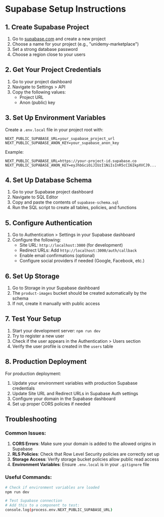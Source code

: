 # Supabase Setup Instructions

## 1. Create Supabase Project

1. Go to [supabase.com](https://supabase.com) and create a new project
2. Choose a name for your project (e.g., "unidemy-marketplace")
3. Set a strong database password
4. Choose a region close to your users

## 2. Get Your Project Credentials

1. Go to your project dashboard
2. Navigate to Settings > API
3. Copy the following values:
   - Project URL
   - Anon (public) key

## 3. Set Up Environment Variables

Create a `.env.local` file in your project root with:

```env
NEXT_PUBLIC_SUPABASE_URL=your_supabase_project_url
NEXT_PUBLIC_SUPABASE_ANON_KEY=your_supabase_anon_key
```

Example:
```env
NEXT_PUBLIC_SUPABASE_URL=https://your-project-id.supabase.co
NEXT_PUBLIC_SUPABASE_ANON_KEY=eyJhbGciOiJIUzI1NiIsInR5cCI6IkpXVCJ9...
```

## 4. Set Up Database Schema

1. Go to your Supabase project dashboard
2. Navigate to SQL Editor
3. Copy and paste the contents of `supabase-schema.sql`
4. Run the SQL script to create all tables, policies, and functions

## 5. Configure Authentication

1. Go to Authentication > Settings in your Supabase dashboard
2. Configure the following:
   - Site URL: `http://localhost:3000` (for development)
   - Redirect URLs: Add `http://localhost:3000/auth/callback`
   - Enable email confirmations (optional)
   - Configure social providers if needed (Google, Facebook, etc.)

## 6. Set Up Storage

1. Go to Storage in your Supabase dashboard
2. The `product-images` bucket should be created automatically by the schema
3. If not, create it manually with public access

## 7. Test Your Setup

1. Start your development server: `npm run dev`
2. Try to register a new user
3. Check if the user appears in the Authentication > Users section
4. Verify the user profile is created in the `users` table

## 8. Production Deployment

For production deployment:

1. Update your environment variables with production Supabase credentials
2. Update Site URL and Redirect URLs in Supabase Auth settings
3. Configure your domain in the Supabase dashboard
4. Set up proper CORS policies if needed

## Troubleshooting

### Common Issues:

1. **CORS Errors**: Make sure your domain is added to the allowed origins in Supabase
2. **RLS Policies**: Check that Row Level Security policies are correctly set up
3. **Storage Access**: Verify storage bucket policies allow public read access
4. **Environment Variables**: Ensure `.env.local` is in your `.gitignore` file

### Useful Commands:

```bash
# Check if environment variables are loaded
npm run dev

# Test Supabase connection
# Add this to a component to test:
console.log(process.env.NEXT_PUBLIC_SUPABASE_URL)
```

